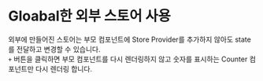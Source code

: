 # Gloabal한 외부 스토어 사용

외부에 만들어진 스토어는 부모 컴포넌트에 Store Provider를 추가하지 않아도 state를 전달하고 변경할 수 있습니다.  
`+` 버튼을 클릭하면 부모 컴포넌트를 다시 렌더링하지 않고 숫자를 표시하는 Counter 컴포넌트만 다시 렌더링 합니다.  
